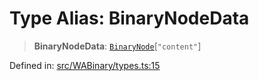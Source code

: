 # Type Alias: BinaryNodeData

> **BinaryNodeData**: [`BinaryNode`](BinaryNode.md)\[`"content"`\]

Defined in: [src/WABinary/types.ts:15](https://github.com/Fokusdotid/Baileys/blob/3623833a320f5e60f370ef835f3de341453290f5/src/WABinary/types.ts#L15)
